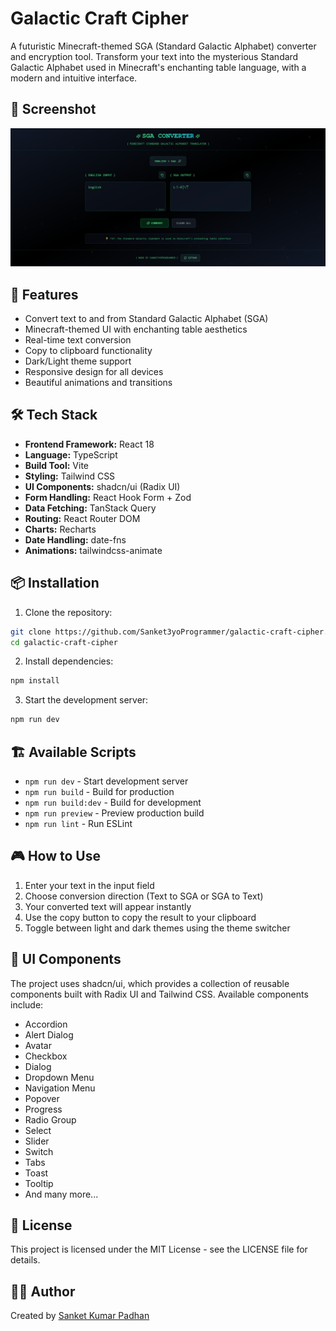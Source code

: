 # Galactic Craft Cipher

A futuristic Minecraft-themed SGA (Standard Galactic Alphabet) converter and encryption tool. Transform your text into the mysterious Standard Galactic Alphabet used in Minecraft's enchanting table language, with a modern and intuitive interface.

## 📸 Screenshot

![Galactic Craft Cipher Screenshot](docs/assets/screenshot.png)

## 🚀 Features

- Convert text to and from Standard Galactic Alphabet (SGA)
- Minecraft-themed UI with enchanting table aesthetics
- Real-time text conversion
- Copy to clipboard functionality
- Dark/Light theme support
- Responsive design for all devices
- Beautiful animations and transitions

## 🛠️ Tech Stack

- **Frontend Framework:** React 18
- **Language:** TypeScript
- **Build Tool:** Vite
- **Styling:** Tailwind CSS
- **UI Components:** shadcn/ui (Radix UI)
- **Form Handling:** React Hook Form + Zod
- **Data Fetching:** TanStack Query
- **Routing:** React Router DOM
- **Charts:** Recharts
- **Date Handling:** date-fns
- **Animations:** tailwindcss-animate

## 📦 Installation

1. Clone the repository:
```bash
git clone https://github.com/Sanket3yoProgrammer/galactic-craft-cipher.git
cd galactic-craft-cipher
```

2. Install dependencies:
```bash
npm install
```

3. Start the development server:
```bash
npm run dev
```

## 🏗️ Available Scripts

- `npm run dev` - Start development server
- `npm run build` - Build for production
- `npm run build:dev` - Build for development
- `npm run preview` - Preview production build
- `npm run lint` - Run ESLint

## 🎮 How to Use

1. Enter your text in the input field
2. Choose conversion direction (Text to SGA or SGA to Text)
3. Your converted text will appear instantly
4. Use the copy button to copy the result to your clipboard
5. Toggle between light and dark themes using the theme switcher

## 🎨 UI Components

The project uses shadcn/ui, which provides a collection of reusable components built with Radix UI and Tailwind CSS. Available components include:

- Accordion
- Alert Dialog
- Avatar
- Checkbox
- Dialog
- Dropdown Menu
- Navigation Menu
- Popover
- Progress
- Radio Group
- Select
- Slider
- Switch
- Tabs
- Toast
- Tooltip
- And many more...

## 📝 License

This project is licensed under the MIT License - see the LICENSE file for details.

## 👨‍💻 Author

Created by [Sanket Kumar Padhan](https://github.com/Sanket3yoProgrammer) 